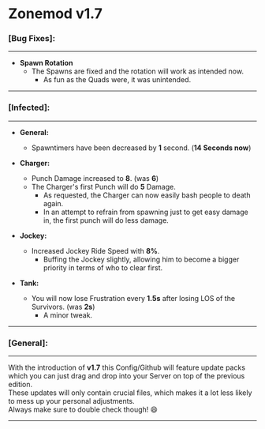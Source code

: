 # **Zonemod v1.7** 

### **[Bug Fixes]:**

---

* **Spawn Rotation**
  * The Spawns are fixed and the rotation will work as intended now.
    * As fun as the Quads were, it was unintended.

---

### **[Infected]:**

---

* **General:**
  * Spawntimers have been decreased by **1** second. (**14 Seconds now**)

* **Charger:**
  * Punch Damage increased to **8**. (was **6**)
  * The Charger's first Punch will do **5** Damage.
    * As requested, the Charger can now easily bash people to death again.
    * In an attempt to refrain from spawning just to get easy damage in, the first punch will do less damage.

* **Jockey:** 
  * Increased Jockey Ride Speed with **8%**.
    * Buffing the Jockey slightly, allowing him to become a bigger priority in terms of who to clear first. 

* **Tank:**
  * You will now lose Frustration every **1.5s** after losing LOS of the Survivors. (was **2s**)
    * A minor tweak. 

---

### **[General]:**

---

With the introduction of **v1.7** this Config/Github will feature update packs which you can just drag and drop into your Server on top of the previous edition.  
These updates will only contain crucial files, which makes it a lot less likely to mess up your personal adjustments.  
Always make sure to double check though! :smile: 

---